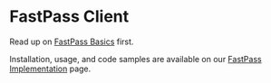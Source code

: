 # FastPass Client

Read up on [FastPass Basics](https://getsatisfaction.com/corp/help/fastpass-basics-what-is-fastpass/) first.

Installation, usage, and code samples are available on our [FastPass Implementation](https://getsatisfaction.com/corp/help/fastpass-implementation/) page.
